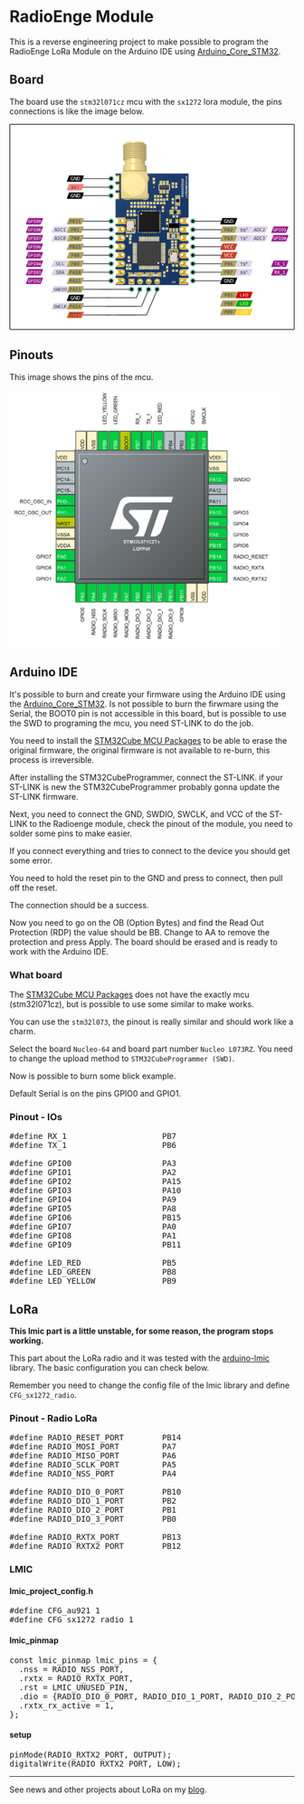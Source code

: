 # RadioEnge Module

This is a reverse engineering project to make possible to program the RadioEnge LoRa Module on the Arduino IDE using [Arduino_Core_STM32](https://github.com/stm32duino/Arduino_Core_STM32).

## Board

The board use the `stm32l071cz` mcu with the `sx1272` lora module, the pins connections is like the image below.

<img src="assets/radioenge.png" alt="chip" width="640px">

## Pinouts 

This image shows the pins of the mcu.

<img src="assets/radioenge-chip.png" alt="chip" width="480px">

## Arduino IDE

It's possible to burn and create your firmware using the Arduino IDE using the [Arduino_Core_STM32](https://github.com/stm32duino/Arduino_Core_STM32). Is not possible to burn the firwmare using the Serial, the BOOT0 pin is not accessible in this board, but is possible to use the SWD to programing the mcu, you need ST-LINK to do the job.

You need to install the [STM32Cube MCU Packages](https://www.st.com/en/embedded-software/stm32cube-mcu-packages.html) to be able to erase the original firmware, the original firmware is not available to re-burn, this process is irreversible.

After installing the STM32CubeProgrammer, connect the ST-LINK. if your ST-LINK is new the STM32CubeProgrammer probably gonna update the ST-LINK firmware.

Next, you need to connect the GND, SWDIO, SWCLK, and VCC of the ST-LINK to the Radioenge module, check the pinout of the module, you need to solder some pins to make easier. 

If you connect everything and tries to connect to the device you should get some error.

You need to hold the reset pin to the GND and press to connect, then pull off the reset.

The connection should be a success.

Now you need to go on the OB (Option Bytes) and find the Read Out Protection (RDP) the value should be BB. Change to AA to remove the protection and press Apply. The board should be erased and is ready to work with the Arduino IDE.

### What board

The [STM32Cube MCU Packages](https://www.st.com/en/embedded-software/stm32cube-mcu-packages.html) does not have the exactly mcu (stm32l071cz), but is possible to use some similar to make works.

You can use the `stm32l073`, the pinout is really similar and should work like a charm.

Select the board `Nucleo-64` and board part number `Nucleo L073RZ`. You need to change the upload method to 
`STM32CubeProgrammer (SWD)`.

Now is possible to burn some blick example. 

Default Serial is on the pins GPIO0 and GPIO1.

### Pinout - IOs

<pre>
#define RX_1	                PB7
#define TX_1	                PB6

#define GPIO0	                PA3
#define GPIO1	                PA2
#define GPIO2	                PA15
#define GPIO3	                PA10
#define GPIO4	                PA9
#define GPIO5	                PA8
#define GPIO6	                PB15
#define GPIO7	                PA0
#define GPIO8	                PA1
#define GPIO9	                PB11

#define LED_RED                 PB5
#define LED_GREEN               PB8
#define LED_YELLOW              PB9
</pre>

## LoRa

<b>This lmic part is a little unstable, for some reason, the program stops working.</b>

This part about the LoRa radio and it was tested with the [arduino-lmic](https://github.com/mcci-catena/arduino-lmic) library. The basic configuration you can check below.

Remember you need to change the config file of the lmic library and define `CFG_sx1272_radio`.

### Pinout - Radio LoRa

<pre>
#define RADIO_RESET_PORT        PB14
#define RADIO_MOSI_PORT         PA7
#define RADIO_MISO_PORT         PA6
#define RADIO_SCLK_PORT         PA5
#define RADIO_NSS_PORT          PA4

#define RADIO_DIO_0_PORT        PB10
#define RADIO_DIO_1_PORT        PB2
#define RADIO_DIO_2_PORT        PB1
#define RADIO_DIO_3_PORT        PB0

#define RADIO_RXTX_PORT         PB13
#define RADIO_RXTX2_PORT        PB12
</pre>

### LMIC

#### lmic_project_config.h

<pre>
#define CFG_au921 1
#define CFG_sx1272_radio 1
</pre>

#### lmic_pinmap
<pre>
const lmic_pinmap lmic_pins = {
  .nss = RADIO_NSS_PORT,
  .rxtx = RADIO_RXTX_PORT,
  .rst = LMIC_UNUSED_PIN,
  .dio = {RADIO_DIO_0_PORT, RADIO_DIO_1_PORT, RADIO_DIO_2_PORT},
  .rxtx_rx_active = 1,
};
</pre>

#### setup

<pre>
pinMode(RADIO_RXTX2_PORT, OUTPUT);
digitalWrite(RADIO_RXTX2_PORT, LOW);
</pre>

----

See news and other projects about LoRa on my [blog](http://loranow.com).
